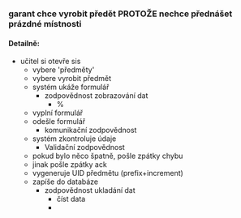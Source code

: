 ### garant chce vyrobit předět PROTOŽE nechce přednášet prázdné místnosti

#### Detailně:

- učitel si otevře sis
    - vybere 'předměty'
    - vybere vyrobit předmět
    - systém ukáže formulář
        - zodpovědnost zobrazování dat
            - %
    - vyplní formulář
    - odešle formulář
        - komunikační zodpovědnost
    - systém zkontroluje údaje
        - Validační zodpovědnost
    - pokud bylo něco špatně, pošle zpátky chybu
    - jinak pošle zpátky ack
    - vygeneruje UID předmětu (prefix+increment)
    - zapíše do databáze
        - zodpovědnost ukladání dat
            - číst data
            -

